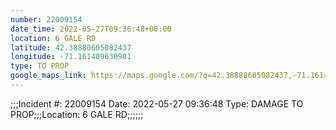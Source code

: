 ```yaml
---
number: 22009154
date_time: 2022-05-27T09:36:48+00:00
location: 6 GALE RD
latitude: 42.38880605082437
longitude: -71.161409630981
type: TO PROP
google_maps_link: https://maps.google.com/?q=42.38880605082437,-71.161409630981
---
```


;;;Incident #: 22009154  Date: 2022-05-27 09:36:48   Type: DAMAGE TO PROP;;;Location: 6 GALE RD;;;;;;
